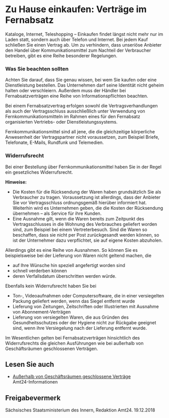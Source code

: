 # Zu Hause einkaufen: Verträge im Fernabsatz

Kataloge, Internet, Teleshopping – Einkaufen findet längst nicht mehr nur im Laden statt, sondern auch über Telefon und Internet. Bei jedem Kauf schließen Sie einen Vertrag ab. Um zu verhindern, dass unseriöse Anbieter den Handel über Kommunikationsmittel zum Nachteil der Verbraucher betreiben, gibt es eine Reihe besonderer Regelungen.

### Was Sie beachten sollten

Achten Sie darauf, dass Sie genau wissen, bei wem Sie kaufen oder eine Dienstleistung bestellen. Das Unternehmen darf seine Identität nicht geheim halten oder verschleiern. Außerdem muss der Händler bei Fernabsatzverträgen eine Reihe von Informationspflichten beachten.

Bei einem Fernabsatzvertrag erfolgen sowohl die Vertragsverhandlungen als auch der Vertragsschluss ausschließlich unter Verwendung von Fernkommunikationsmitteln im Rahmen eines für den Fernabsatz organisierten Vertriebs- oder Dienstleistungssystems.

Fernkommunikationsmittel sind all jene, die die gleichzeitige körperliche Anwesenheit der Vertragspartner nicht voraussetzen, zum Beispiel Briefe, Telefonate, E-Mails, Rundfunk und Telemedien.

### Widerrufsrecht

Bei einer Bestellung über Fernkommunikationsmittel haben Sie in der Regel ein gesetzliches Widerrufsrecht.

**Hinweise:**

* Die Kosten für die Rücksendung der Waren haben grundsätzlich Sie als Verbraucher zu tragen. Voraussetzung ist allerdings, dass der Anbieter Sie vor Vertragsschluss ordnungsgemäß hierüber informiert hat. Weiterhin wird es Unternehmen geben, die die Kosten der Rücksendung übernehmen – als Service für ihre Kunden.
* Eine Ausnahme gilt, wenn die Waren bereits zum Zeitpunkt des Vertragsschlusses in die Wohnung des Verbrauches geliefert worden sind, zum Beispiel bei einem Vertreterbesuch. Sind die Waren so beschaffen, dass sie nicht per Post zurückgesandt werden können, so ist der Unternehmer dazu verpflichtet, sie auf eigene Kosten abzuholen.

Allerdings gibt es eine Reihe von Ausnahmen. So können Sie es beispielsweise bei der Lieferung von Waren nicht geltend machen, die

* auf Ihre Wünsche hin speziell angefertigt worden sind
* schnell verderben können
* deren Verfallsdatum überschritten werden würde.

Ebenfalls kein Widerrufsrecht haben Sie bei

* Ton-, Videoaufnahmen oder Computersoftware, die in einer versiegelten Packung geliefert werden, wenn das Siegel entfernt wurde
* Lieferung von Zeitungen, Zeitschriften oder Illustrierten mit Ausnahme von Abonnement-Verträgen
* Lieferung von versiegelten Waren, die aus Gründen des Gesundheitsschutzes oder der Hygiene nicht zur Rückgabe geeignet sind, wenn ihre Versiegelung nach der Lieferung entfernt wurde.

Im Wesentlichen gelten bei Fernabsatzverträgen hinsichtlich des Widerrufsrechts die gleichen Ausführungen wie bei außerhalb von Geschäftsräumen geschlossenen Verträgen.

## Lesen Sie auch

* [Außerhalb von Geschäftsräumen geschlossene Verträge](https://amt24dev.sachsen.de/zufi/lebenslagen/5000437)  
  Amt24-Informationen

## Freigabevermerk

Sächsisches Staatsministerium des Innern, Redaktion Amt24. 19.12.2018
